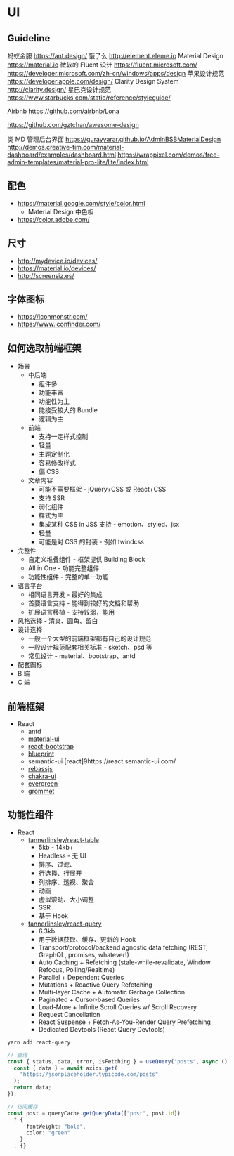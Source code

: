 # UI


## Guideline
蚂蚁金服
https://ant.design/
饿了么
http://element.eleme.io
Material Design
https://material.io
微软的 Fluent 设计
https://fluent.microsoft.com/
https://developer.microsoft.com/zh-cn/windows/apps/design
苹果设计规范
https://developer.apple.com/design/
Clarity Design System
http://clarity.design/
星巴克设计规范
https://www.starbucks.com/static/reference/styleguide/

Airbnb
https://github.com/airbnb/Lona

https://github.com/gztchan/awesome-design

类 MD 管理后台界面
https://gurayyarar.github.io/AdminBSBMaterialDesign
http://demos.creative-tim.com/material-dashboard/examples/dashboard.html
https://wrappixel.com/demos/free-admin-templates/material-pro-lite/lite/index.html

## 配色
* https://material.google.com/style/color.html
  * Material Design 中色板
* https://color.adobe.com/

## 尺寸
* http://mydevice.io/devices/
* https://material.io/devices/
* http://screensiz.es/

## 字体图标
* https://iconmonstr.com/
* https://www.iconfinder.com/

## 如何选取前端框架
* 场景
  * 中后端
    * 组件多
    * 功能丰富
    * 功能性为主
    * 能接受较大的 Bundle
    * 逻辑为主
  * 前端
    * 支持一定样式控制
    * 轻量
    * 主题定制化
    * 容易修改样式
    * 偏 CSS
  * 文章内容
    * 可能不需要框架 - jQuery+CSS 或 React+CSS
    * 支持 SSR
    * 弱化组件
    * 样式为主
    * 集成某种 CSS in JSS 支持 - emotion、styled、jsx
    * 轻量
    * 可能是对 CSS 的封装 - 例如 twindcss
* 完整性
  * 自定义堆叠组件 - 框架提供 Building Block
  * All in One - 功能完整组件
  * 功能性组件 - 完整的单一功能
* 语言平台
  * 相同语言开发 - 最好的集成
  * 首要语言支持 - 能得到较好的文档和帮助
  * 扩展语言移植 - 支持较弱，能用
* 风格选择 - 清爽、圆角、留白
* 设计选择
  * 一般一个大型的前端框架都有自己的设计规范
  * 一般设计规范配套相关标准 - sketch、psd 等
  * 常见设计 - material、bootstrap、antd
* 配套图标
* B 端
* C 端

## 前端框架
* React
  * antd
  * [material-ui](https://material-ui.com/)
  * [react-bootstrap](https://react-bootstrap.github.io/)
  * [blueprint](https://blueprintjs.com/)
  * semantic-ui [react]9https://react.semantic-ui.com/
  * [rebassjs](https://rebassjs.org/)
  * [chakra-ui](https://chakra-ui.com/)
  * [evergreen](https://evergreen.segment.com/)
  * [grommet](https://v2.grommet.io/)
## 功能性组件
* React
  * [tannerlinsley/react-table](https://github.com/tannerlinsley/react-table)
    * 5kb - 14kb+
    * Headless - 无 UI
    * 排序、过滤、
    * 行选择、行展开
    * 列排序、透视、聚合
    * 动画
    * 虚拟滚动、大小调整
    * SSR
    * 基于 Hook
  * [tannerlinsley/react-query](https://github.com/tannerlinsley/react-query)
    * 6.3kb
    * 用于数据获取、缓存、更新的 Hook
    * Transport/protocol/backend agnostic data fetching (REST, GraphQL, promises, whatever!)
    * Auto Caching + Refetching (stale-while-revalidate, Window Refocus, Polling/Realtime)
    * Parallel + Dependent Queries
    * Mutations + Reactive Query Refetching
    * Multi-layer Cache + Automatic Garbage Collection
    * Paginated + Cursor-based Queries
    * Load-More + Infinite Scroll Queries w/ Scroll Recovery
    * Request Cancellation
    * React Suspense + Fetch-As-You-Render Query Prefetching
    * Dedicated Devtools (React Query Devtools)

```bash
yarn add react-query
```

```ts
// 查询
const { status, data, error, isFetching } = useQuery("posts", async () => {
  const { data } = await axios.get(
    "https://jsonplaceholder.typicode.com/posts"
  );
  return data;
});

// 访问缓存
const post = queryCache.getQueryData(["post", post.id])
  ? {
      fontWeight: "bold",
      color: "green"
    }
  : {}

```
